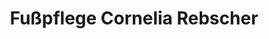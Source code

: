 ---
title: "Fußpflege Cornelia Rebscher"
url: /reinheim/fusspflege-cornelia-rebscher/
shop: Kosmetik
---